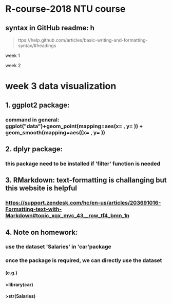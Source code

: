 # R-course-2018 NTU course
## syntax in GitHub readme: h
>ttps://help.github.com/articles/basic-writing-and-formatting-syntax/#headings

week 1

week 2


# week 3 data visualization
## 1. ggplot2 package: 
### command in general: ggplot("data")+geom_point(mapping=aes(x= , y= )) + geom_smooth(mapping=aes((x= , y= )) 
## 2. dplyr package:
### this package need to be installed if 'filter' function is needed
## 3. RMarkdown: text-formatting is challanging but this website is helpful 
### https://support.zendesk.com/hc/en-us/articles/203691016-Formatting-text-with-Markdown#topic_xqx_mvc_43__row_tf4_bmn_1n
## 4. Note on homework:
### use the dataset 'Salaries' in 'car'package
### once the package is required, we can directly use the dataset
#### (e.g.)
#### >library(car)
#### >str(Salaries)
